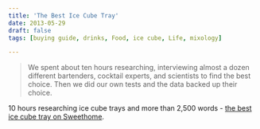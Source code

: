 ```yaml
---
title: 'The Best Ice Cube Tray'
date: 2013-05-29
draft: false
tags: [buying guide, drinks, Food, ice cube, Life, mixology]

---
```


> We spent about ten hours researching, interviewing almost a dozen different bartenders, cocktail experts, and scientists to find the best choice. Then we did our own tests and the data backed up their choice.

10 hours researching ice cube trays and more than 2,500 words - [the best ice cube tray on Sweethome](http://thesweethome.com/reviews/the-best-ice-cube-tray/).